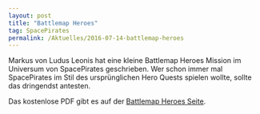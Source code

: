 ```yaml
---
layout: post
title: "Battlemap Heroes"
tag: SpacePirates
permalink: /Aktuelles/2016-07-14-battlemap-heroes
---
```


Markus von Ludus Leonis hat eine kleine Battlemap Heroes Mission im Universum von SpacePirates geschrieben. Wer schon immer mal SpacePirates im Stil des ursprünglichen Hero Quests spielen wollte, sollte das dringendst antesten.

Das kostenlose PDF gibt es auf der [Battlemap Heroes Seite](http:/ludus-leonis.com/battlemap-heroes/).


